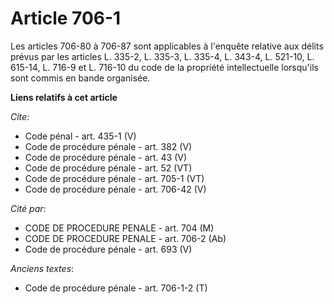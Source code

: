 # Article 706-1

Les articles 706-80 à 706-87 sont applicables à l'enquête relative aux délits prévus par les articles L. 335-2, L. 335-3, L.
335-4, L. 343-4, L. 521-10, L. 615-14, L. 716-9 et L. 716-10 du code de la propriété intellectuelle lorsqu'ils sont commis en
bande organisée.

**Liens relatifs à cet article**

_Cite_:

  - Code pénal - art. 435-1 (V)
  - Code de procédure pénale - art. 382 (V)
  - Code de procédure pénale - art. 43 (V)
  - Code de procédure pénale - art. 52 (VT)
  - Code de procédure pénale - art. 705-1 (VT)
  - Code de procédure pénale - art. 706-42 (V)

_Cité par_:

  - CODE DE PROCEDURE PENALE - art. 704 (M)
  - CODE DE PROCEDURE PENALE - art. 706-2 (Ab)
  - Code de procédure pénale - art. 693 (V)

_Anciens textes_:

  - Code de procédure pénale - art. 706-1-2 (T)

